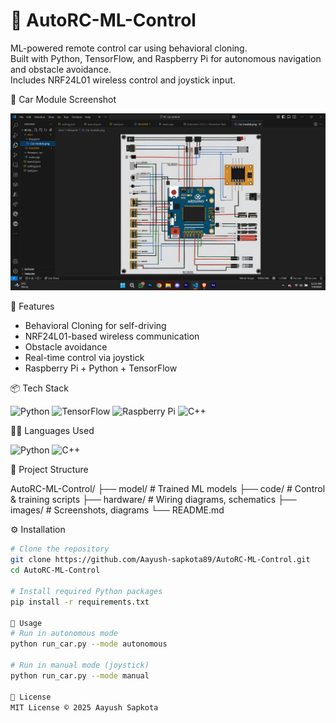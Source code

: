 # 🚗 AutoRC-ML-Control

ML-powered remote control car using behavioral cloning.  
Built with Python, TensorFlow, and Raspberry Pi for autonomous navigation and obstacle avoidance.  
Includes NRF24L01 wireless control and joystick input.


 📸 Car Module Screenshot

![Demo](https://github.com/Aayush-sapkota89/AutoRC-ML-Control/blob/main/demo.png.png?raw=true)

 🧠 Features

- Behavioral Cloning for self-driving
- NRF24L01-based wireless communication
- Obstacle avoidance
- Real-time control via joystick
- Raspberry Pi + Python + TensorFlow


 📦 Tech Stack

![Python](https://img.shields.io/badge/Python-3776AB?style=for-the-badge&logo=python&logoColor=white)
![TensorFlow](https://img.shields.io/badge/TensorFlow-FF6F00?style=for-the-badge&logo=tensorflow&logoColor=white)
![Raspberry Pi](https://img.shields.io/badge/Raspberry%20Pi-C51A4A?style=for-the-badge&logo=raspberry%20pi&logoColor=white)
![C++](https://img.shields.io/badge/C++-00599C?style=for-the-badge&logo=c%2B%2B&logoColor=white)


 🧑‍💻 Languages Used

![Python](https://img.shields.io/badge/-Python-black?style=flat-square&logo=python)
![C++](https://img.shields.io/badge/-C++-black?style=flat-square&logo=c%2B%2B&logoColor=blue)


 📁 Project Structure

 AutoRC-ML-Control/
├── model/ # Trained ML models
├── code/ # Control & training scripts
├── hardware/ # Wiring diagrams, schematics
├── images/ # Screenshots, diagrams
└── README.md


 ⚙️ Installation

```bash
# Clone the repository
git clone https://github.com/Aayush-sapkota89/AutoRC-ML-Control.git
cd AutoRC-ML-Control

# Install required Python packages
pip install -r requirements.txt

🧪 Usage
# Run in autonomous mode
python run_car.py --mode autonomous

# Run in manual mode (joystick)
python run_car.py --mode manual

📄 License
MIT License © 2025 Aayush Sapkota





